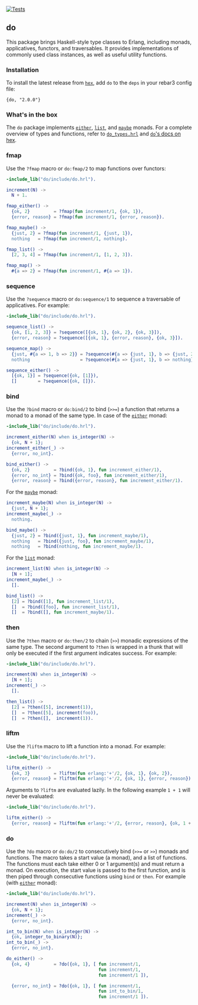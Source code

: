 [![Tests](https://github.com/moritzploss/do/actions/workflows/tests.yml/badge.svg)](https://github.com/moritzploss/do/actions/workflows/tests.yml)

## do

This package brings Haskell-style type classes to Erlang, including
monads, applicatives, functors, and traversables. It provides implementations
of commonly used class instances, as well as useful utility functions.

### Installation

To install the latest release from [`hex`](https://hex.pm/packages/do), add
`do` to the `deps` in your rebar3 config file:

    {do, "2.0.0"}

### What's in the box

The `do` package implements [`either`](./src/instances/do_either.erl),
[`list`](./src/instances/do_list.erl), and
[`maybe`](./src/instances/do_maybe.erl) monads. For a complete overview
of types and functions, refer to [`do_types.hrl`](./include/do_types.hrl) and
[`do`'s docs on hex](https://hexdocs.pm/do/).

### fmap

Use the `?fmap` macro or `do:fmap/2` to map functions over functors:

```erlang
-include_lib("do/include/do.hrl").

increment(N) ->
  N + 1.

fmap_either() ->
  {ok, 2}         = ?fmap(fun increment/1, {ok, 1}),
  {error, reason} = ?fmap(fun increment/1, {error, reason}).

fmap_maybe() ->
  {just, 2} = ?fmap(fun increment/1, {just, 1}),
  nothing   = ?fmap(fun increment/1, nothing).

fmap_list() ->
  [2, 3, 4] = ?fmap(fun increment/1, [1, 2, 3]).

fmap_map() ->
  #{a => 2} = ?fmap(fun increment/1, #{a => 1}).
```

### sequence

Use the `?sequence` macro or `do:sequence/1` to sequence a traversable of
applicatives. For example:

```erlang
-include_lib("do/include/do.hrl").

sequence_list() ->
  {ok, [1, 2, 3]} = ?sequence([{ok, 1}, {ok, 2}, {ok, 3}]),
  {error, reason} = ?sequence([{ok, 1}, {error, reason}, {ok, 3}]).

sequence_map() ->
  {just, #{a => 1, b => 2}} = ?sequence(#{a => {just, 1}, b => {just, 2}}),
  nothing                   = ?sequence(#{a => {just, 1}, b => nothing}).

sequence_either() ->
  [{ok, 1}] = ?sequence({ok, [1]}),
  []        = ?sequence({ok, []}).

```

### bind

Use the `?bind` macro or `do:bind/2` to bind (`>>=`) a function that returns a
monad to a monad of the same type. In case of the
[`either`](./src/instances/do_either.erl) monad:

```erlang
-include_lib("do/include/do.hrl").

increment_either(N) when is_integer(N) ->
  {ok, N + 1};
increment_either(_) ->
  {error, no_int}.

bind_either() ->
  {ok, 2}         = ?bind({ok, 1}, fun increment_either/1),
  {error, no_int} = ?bind({ok, foo}, fun increment_either/1),
  {error, reason} = ?bind({error, reason}, fun increment_either/1).
```

For the [`maybe`](./src/instances/do_maybe.erl) monad:

```erlang
increment_maybe(N) when is_integer(N) ->
  {just, N + 1};
increment_maybe(_) ->
  nothing.

bind_maybe() ->
  {just, 2} = ?bind({just, 1}, fun increment_maybe/1),
  nothing   = ?bind({just, foo}, fun increment_maybe/1),
  nothing   = ?bind(nothing, fun increment_maybe/1).
```

For the [`list`](./src/instances/do_list.erl) monad:

```erlang
increment_list(N) when is_integer(N) ->
  [N + 1];
increment_maybe(_) ->
  [].

bind_list() ->
  [2] = ?bind([1], fun increment_list/1),
  []  = ?bind([foo], fun increment_list/1),
  []  = ?bind([], fun increment_maybe/1).
```

### then

Use the `?then` macro or `do:then/2` to chain (`>>`) monadic expressions of the
same type. The second argument to `?then` is wrapped in a thunk that will only
be executed if the first argument indicates success. For example:

```erlang
-include_lib("do/include/do.hrl").

increment(N) when is_integer(N) ->
  [N + 1];
increment(_) ->
  [].

then_list() ->
  [2] = ?then([5], increment(1)),
  []  = ?then([5], increment(foo)),
  []  = ?then([],  increment(1)).
```

### liftm

Use the `?liftm` macro to lift a function into a monad. For example:

```erlang
-include_lib("do/include/do.hrl").

liftm_either() ->
  {ok, 3}         = ?liftm(fun erlang:'+'/2, {ok, 1}, {ok, 2}),
  {error, reason} = ?liftm(fun erlang:'+'/2, {ok, 1}, {error, reason}).
```

Arguments to `?liftm` are evaluated lazily. In the following example
`1 + 1` will never be evaluated:

```erlang
-include_lib("do/include/do.hrl").

liftm_either() ->
  {error, reason} = ?liftm(fun erlang:'+'/2, {error, reason}, {ok, 1 + 1}).
```

### do

Use the `?do` macro or `do:do/2` to consecutively bind (`>>=` or `>>`) monads
and functions. The macro takes a start value (a monad), and a list of functions.
The functions must each take either 0 or 1 argument(s) and must return a monad.
On execution, the start value is passed to the first function, and is then
piped through consecutive functions using `bind` or `then`. For example (with
[`either`](./src/instances/do_either.erl) monad):

```erlang
-include_lib("do/include/do.hrl").

increment(N) when is_integer(N) ->
  {ok, N + 1};
increment(_) ->
  {error, no_int}.

int_to_bin(N) when is_integer(N) ->
  {ok, integer_to_binary(N)};
int_to_bin(_) ->
  {error, no_int}.

do_either() ->
  {ok, 4}         = ?do({ok, 1}, [ fun increment/1,
                                   fun increment/1,
                                   fun increment/1 ]),

  {error, no_int} = ?do({ok, 1}, [ fun increment/1,
                                   fun int_to_bin/1,
                                   fun increment/1 ]).
```

